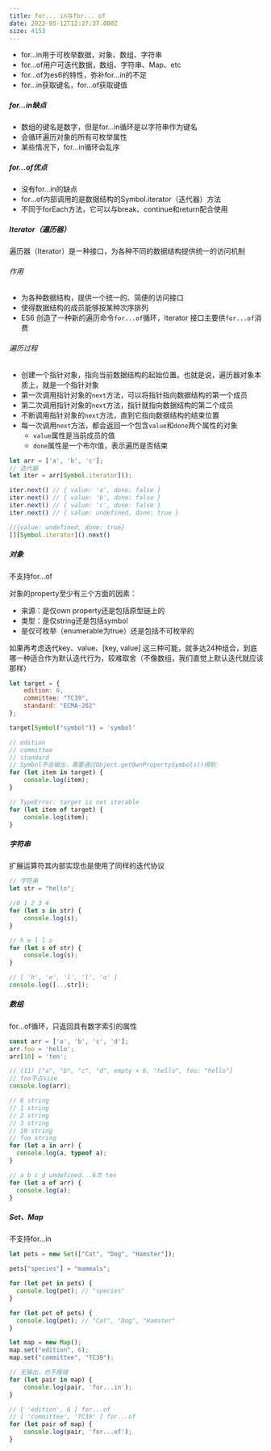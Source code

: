 ```yaml
---
title: for... in与for... of
date: 2022-05-12T12:27:37.000Z
size: 4153
---
```

- for...in用于可枚举数据，对象、数组、字符串
- for...of用户可迭代数据，数组、字符串、Map、etc
- for...of为es6的特性，弥补for...in的不足
- for...in获取键名，for...of获取键值

##### for...in缺点

- 数组的键名是数字，但是for...in循环是以字符串作为键名
- 会循环遍历对象的所有可枚举属性
- 某些情况下，for...in循环会乱序



##### for...of优点

- 没有for...in的缺点
- for...of内部调用的是数据结构的Symbol.iterator（迭代器）方法
- 不同于forEach方法，它可以与break、continue和return配合使用



##### Iterator（遍历器）

遍历器（Iterator）是一种接口，为各种不同的数据结构提供统一的访问机制

###### 作用

- 为各种数据结构，提供一个统一的、简便的访问接口
- 使得数据结构的成员能够按某种次序排列
- ES6 创造了一种新的遍历命令`for...of`循环，Iterator 接口主要供`for...of`消费

###### 遍历过程

- 创建一个指针对象，指向当前数据结构的起始位置。也就是说，遍历器对象本质上，就是一个指针对象
- 第一次调用指针对象的`next`方法，可以将指针指向数据结构的第一个成员
- 第二次调用指针对象的`next`方法，指针就指向数据结构的第二个成员
- 不断调用指针对象的`next`方法，直到它指向数据结构的结束位置
- 每一次调用`next`方法，都会返回一个包含`value`和`done`两个属性的对象
  - `value`属性是当前成员的值
  - `done`属性是一个布尔值，表示遍历是否结束

```javascript
let arr = ['a', 'b', 'c'];
// 迭代器
let iter = arr[Symbol.iterator]();

iter.next() // { value: 'a', done: false }
iter.next() // { value: 'b', done: false }
iter.next() // { value: 'c', done: false }
iter.next() // { value: undefined, done: true }

//{value: undefined, done: true}
[][Symbol.iterator]().next()
```

##### 对象

不支持for...of

对象的property至少有三个方面的因素：

- 来源：是仅own property还是包括原型链上的
- 类型：是仅string还是包括symbol
- 是仅可枚举（enumerable为true）还是包括不可枚举的

如果再考虑迭代key、value、[key, value] 这三种可能，就多达24种组合，到底哪一种适合作为默认迭代行为，较难取舍（不像数组，我们直觉上默认迭代就应该那样）

```javascript
let target = {
    edition: 6,
    committee: "TC39",
    standard: "ECMA-262"
};

target[Symbol("symbol")] = 'symbol'

// edition
// committee
// standard
// Symbol不会输出，需要通过Object.getOwnPropertySymbols()得到
for (let item in target) {
    console.log(item);
}

// TypeError: target is not iterable
for (let item of target) {
    console.log(item);
}
```

##### 字符串

扩展运算符其内部实现也是使用了同样的迭代协议

```javascript
// 字符串
let str = "hello";

//0 1 2 3 4
for (let s in str) {
    console.log(s);
}

// h e l l o
for (let s of str) {
    console.log(s);
}

// [ 'h', 'e', 'l', 'l', 'o' ]
console.log([...str]);
```



##### 数组

for...of循环，只返回具有数字索引的属性

```javascript
const arr = ['a', 'b', 'c', 'd'];
arr.foo = 'hello';
arr[10] = 'ten';

// (11) ["a", "b", "c", "d", empty × 6, "hello", foo: "hello"]
// foo不占size
console.log(arr);

// 0 string
// 1 string
// 2 string
// 3 string
// 10 string
// foo string
for (let a in arr) {
  console.log(a, typeof a);
}

// a b c d undefined...6次 ten
for (let a of arr) {
  console.log(a); 
}
```

##### Set、Map

不支持for...in

```javascript
let pets = new Set(["Cat", "Dog", "Hamster"]);

pets["species"] = "mammals";

for (let pet in pets) {
  console.log(pet); // "species"
}

for (let pet of pets) {
  console.log(pet); // "Cat", "Dog", "Hamster"
}

let map = new Map();
map.set("edition", 6);
map.set("committee", "TC39");

// 无输出，也不报错
for (let pair in map) {
    console.log(pair, 'for...in');
}

// [ 'edition', 6 ] for...of
// [ 'committee', 'TC39' ] for...of
for (let pair of map) {
    console.log(pair, 'for...of');
}
```

